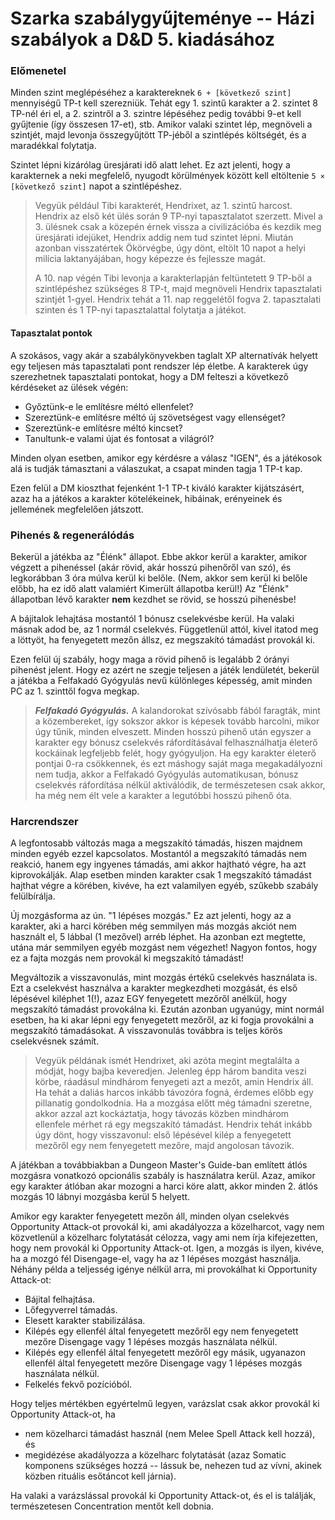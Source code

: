 # Szarka szabálygyűjteménye -- Házi szabályok a D&D 5. kiadásához

### Előmenetel

Minden szint meglépéséhez a karaktereknek `6 + [következő szint]` mennyiségű TP-t kell szerezniük. Tehát egy 1. szintű karakter a 2. szintet 8 TP-nél éri el, a 2. szintről a 3. szintre lépéséhez pedig további 9-et kell gyűjtenie (így összesen 17-et), stb. Amikor valaki szintet lép, megnöveli a szintjét, majd levonja összegyűjtött TP-jéből a szintlépés költségét, és a maradékkal folytatja.

Szintet lépni kizárólag üresjárati idő alatt lehet. Ez azt jelenti, hogy a karakternek a neki megfelelő, nyugodt körülmények között kell eltöltenie `5 × [következő szint]` napot a szintlépéshez.

> Vegyük például Tibi karakterét, Hendrixet, az 1. szintű harcost. Hendrix az első két ülés során 9 TP-nyi tapasztalatot szerzett. Mivel a 3. ülésnek csak a közepén érnek vissza a civilizációba és kezdik meg üresjárati idejüket, Hendrix addig nem tud szintet lépni. Miután azonban visszatértek Ökörvégbe, úgy dönt, eltölt 10 napot a helyi milícia laktanyájában, hogy képezze és fejlessze magát.
> 
>A 10. nap végén Tibi levonja a karakterlapján feltüntetett 9 TP-ből a szintlépéshez szükséges 8 TP-t, majd megnöveli Hendrix tapasztalati szintjét 1-gyel. Hendrix tehát a 11. nap reggelétől fogva 2. tapasztalati szinten és 1 TP-nyi tapasztalattal folytatja a játékot.

#### Tapasztalat pontok

A szokásos, vagy akár a szabálykönyvekben taglalt XP alternatívák helyett egy teljesen más tapasztalati pont rendszer lép életbe. A karakterek úgy szerezhetnek tapasztalati pontokat, hogy a DM felteszi a következő kérdéseket az ülések végén:

* Győztünk-e le említésre méltó ellenfelet?
* Szereztünk-e említésre méltó új szövetségest vagy ellenséget?
* Szereztünk-e említésre méltó kincset?
* Tanultunk-e valami újat és fontosat a világról?

Minden olyan esetben, amikor egy kérdésre a válasz "IGEN", és a játékosok alá is tudják támasztani a válaszukat, a csapat minden tagja 1 TP-t kap.

Ezen felül a DM kioszthat fejenként 1-1 TP-t kiváló karakter kijátszásért, azaz ha a játékos a karakter kötelékeinek, hibáinak, erényeinek és jellemének megfelelően játszott.

### Pihenés & regenerálódás

Bekerül a játékba az "Élénk" állapot. Ebbe akkor kerül a karakter, amikor végzett a pihenéssel (akár rövid, akár hosszú pihenőről van szó), és legkorábban 3 óra múlva kerül ki belőle. (Nem, akkor sem kerül ki belőle előbb, ha ez idő alatt valamiért Kimerült állapotba kerül!) Az "Élénk" állapotban lévő karakter __nem__ kezdhet se rövid, se hosszú pihenésbe!

A bájitalok lehajtása mostantól 1 bónusz cselekvésbe kerül. Ha valaki másnak adod be, az 1 normál cselekvés. Függetlenül attól, kivel itatod meg a löttyöt, ha fenyegetett mezőn állsz, ez megszakító támadást provokál ki.

Ezen felül új szabály, hogy maga a rövid pihenő is legalább 2 órányi pihenést jelent. Hogy ez azért ne szegje teljesen a játék lendületét, bekerül a játékba a Felfakadó Gyógyulás nevű különleges képesség, amit minden PC az 1. szinttől fogva megkap.

>__*Felfakadó Gyógyulás.*__ A kalandorokat szívósabb fából faragták, mint a közembereket, így sokszor akkor is képesek tovább harcolni, mikor úgy tűnik, minden elveszett. Minden hosszú pihenő után egyszer a karakter egy bónusz cselekvés ráfordításával felhasználhatja életerő kockáinak legfeljebb felét, hogy gyógyuljon. Ha egy karakter életerő pontjai 0-ra csökkennek, és ezt máshogy saját maga megakadályozni nem tudja, akkor a Felfakadó Gyógyulás automatikusan, bónusz cselekvés ráfordítása nélkül aktiválódik, de természetesen csak akkor, ha még nem élt vele a karakter a legutóbbi hosszú pihenő óta.

### Harcrendszer

A legfontosabb változás maga a megszakító támadás, hiszen majdnem minden egyéb ezzel kapcsolatos. Mostantól a megszakító támadás nem reakció, hanem egy ingyenes támadás, ami akkor hajtható végre, ha azt kiprovokálják. Alap esetben minden karakter csak 1 megszakító támadást hajthat végre a körében, kivéve, ha ezt valamilyen egyéb, szűkebb szabály felülbírálja.

Új mozgásforma az ún. "1 lépéses mozgás." Ez azt jelenti, hogy az a karakter, aki a harci körében még semmilyen más mozgás akciót nem használt el, 5 lábbal (1 mezővel) arréb léphet. Ha azonban ezt megtette, utána már semmilyen egyéb mozgást nem végezhet! Nagyon fontos, hogy ez a fajta mozgás nem provokál ki megszakító támadást!

Megváltozik a visszavonulás, mint mozgás értékű cselekvés használata is. Ezt a cselekvést használva a karakter megkezdheti mozgását, és első lépésével kiléphet 1(!), azaz EGY fenyegetett mezőről anélkül, hogy megszakító támadást provokálna ki. Ezután azonban ugyanúgy, mint normál esetben, ha ki akar lépni egy fenyegetett mezőről, az ki fogja provokálni a megszakító támadásokat. A visszavonulás továbbra is teljes körös cselekvésnek számít.

>Vegyük példának ismét Hendrixet, aki azóta megint megtalálta a módját, hogy bajba keveredjen. Jelenleg épp három bandita veszi körbe, ráadásul mindhárom fenyegeti azt a mezőt, amin Hendrix áll. Ha tehát a daliás harcos inkább távozóra fogná, érdemes előbb egy pillanatig gondolkodnia. Ha a mozgása előtt még támadni szeretne, akkor azzal azt kockáztatja, hogy távozás közben mindhárom ellenfele mérhet rá egy megszakító támadást. Hendrix tehát inkább úgy dönt, hogy visszavonul: első lépésével kilép a fenyegetett mezőről egy nem fenyegetett mezőre, majd angolosan távozik.

A játékban a továbbiakban a Dungeon Master's Guide-ban említett átlós mozgásra vonatkozó opcionális szabály is használatra kerül. Azaz, amikor egy karakter átlóban akar mozogni a harci köre alatt, akkor minden 2. átlós mozgás 10 lábnyi mozgásba kerül 5 helyett.

Amikor egy karakter fenyegetett mezőn áll, minden olyan cselekvés Opportunity Attack-ot provokál ki, ami akadályozza a közelharcot, vagy nem közvetlenül a közelharc folytatását célozza, vagy ami nem írja kifejezetten, hogy nem provokál ki Opportunity Attack-ot. Igen, a mozgás is ilyen, kivéve, ha a mozgó fél Disengage-el, vagy ha az 1 lépéses mozgást használja. Néhány példa a teljesség igénye nélkül arra, mi provokálhat ki Opportunity Attack-ot:

* Bájital felhajtása.
* Lőfegyverrel támadás.
* Elesett karakter stabilizálása.
* Kilépés egy ellenfél által fenyegetett mezőről egy nem fenyegetett mezőre Disengage vagy 1 lépéses mozgás használata nélkül.
* Kilépés egy ellenfél által fenyegetett mezőről egy másik, ugyanazon ellenfél által fenyegetett mezőre Disengage vagy 1 lépéses mozgás használata nélkül.
* Felkelés fekvő pozícióból.

Hogy teljes mértékben egyértelmű legyen, varázslat csak akkor provokál ki Opportunity Attack-ot, ha

* nem közelharci támadást használ (nem Melee Spell Attack kell hozzá), és
* megidézése akadályozza a közelharc folytatását (azaz Somatic komponens szükséges hozzá -- lássuk be, nehezen tud az vívni, akinek közben rituális esőtáncot kell járnia).

Ha valaki a varázslással provokál ki Opportunity Attack-ot, és el is találják, természetesen Concentration mentőt kell dobnia.
